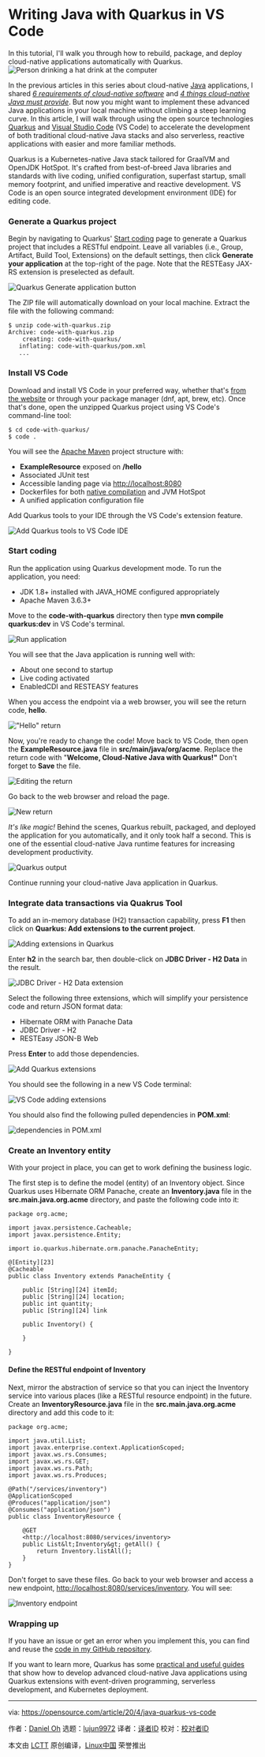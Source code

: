 [#]: collector: (lujun9972)
[#]: translator: ( )
[#]: reviewer: ( )
[#]: publisher: ( )
[#]: url: ( )
[#]: subject: (Writing Java with Quarkus in VS Code)
[#]: via: (https://opensource.com/article/20/4/java-quarkus-vs-code)
[#]: author: (Daniel Oh https://opensource.com/users/daniel-oh)

Writing Java with Quarkus in VS Code
======
In this tutorial, I'll walk you through how to rebuild, package, and
deploy cloud-native applications automatically with Quarkus.
![Person drinking a hat drink at the computer][1]

In the previous articles in this series about cloud-native [Java][2] applications, I shared [_6 requirements of cloud-native software_][3] and [_4 things cloud-native Java must provide_][4]. But now you might want to implement these advanced Java applications in your local machine without climbing a steep learning curve. In this article, I will walk through using the open source technologies [Quarkus][5] and [Visual Studio Code][6] (VS Code) to accelerate the development of both traditional cloud-native Java stacks and also serverless, reactive applications with easier and more familiar methods.

Quarkus is a Kubernetes-native Java stack tailored for GraalVM and OpenJDK HotSpot. It's crafted from best-of-breed Java libraries and standards with live coding, unified configuration, superfast startup, small memory footprint, and unified imperative and reactive development. VS Code is an open source integrated development environment (IDE) for editing code.

### Generate a Quarkus project

Begin by navigating to Quarkus' [Start coding][7] page to generate a Quarkus project that includes a RESTful endpoint. Leave all variables (i.e., Group, Artifact, Build Tool, Extensions) on the default settings, then click **Generate your application** at the top-right of the page. Note that the RESTEasy JAX-RS extension is preselected as default.

![Quarkus Generate application button][8]

The ZIP file will automatically download on your local machine. Extract the file with the following command:


```
$ unzip code-with-quarkus.zip
Archive: code-with-quarkus.zip
    creating: code-with-quarkus/
   inflating: code-with-quarkus/pom.xml
   ...
```

### Install VS Code

Download and install VS Code in your preferred way, whether that's [from the website][9] or through your package manager (dnf, apt, brew, etc). Once that's done, open the unzipped Quarkus project using VS Code's command-line tool:


```
$ cd code-with-quarkus/
$ code .
```

You will see the [Apache Maven][10] project structure with:

  * **ExampleResource** exposed on **/hello**
  * Associated JUnit test
  * Accessible landing page via <http://localhost:8080>
  * Dockerfiles for both [native compilation][11] and JVM HotSpot
  * A unified application configuration file



Add Quarkus tools to your IDE through the VS Code's extension feature.

![Add Quarkus tools to VS Code IDE][12]

### Start coding

Run the application using Quarkus development mode. To run the application, you need:

  * JDK 1.8+ installed with JAVA_HOME configured appropriately
  * Apache Maven 3.6.3+



Move to the **code-with-quarkus** directory then type **mvn compile quarkus:dev** in VS Code's terminal.

![Run application][13]

You will see that the Java application is running well with:

  * About one second to startup
  * Live coding activated
  * EnabledCDI and RESTEASY features



When you access the endpoint via a web browser, you will see the return code, **hello**.

!["Hello" return][14]

Now, you're ready to change the code! Move back to VS Code, then open the **ExampleResource.java** file in **src/main/java/org/acme**. Replace the return code with "**Welcome, Cloud-Native Java with Quarkus!"** Don't forget to **Save** the file.

![Editing the return][15]

Go back to the web browser and reload the page.

![New return][16]

_It's like magic!_ Behind the scenes, Quarkus rebuilt, packaged, and deployed the application for you automatically, and it only took half a second. This is one of the essential cloud-native Java runtime features for increasing development productivity.

![Quarkus output][17]

Continue running your cloud-native Java application in Quarkus.

### Integrate data transactions via Quakrus Tool

To add an in-memory database (H2) transaction capability, press **F1** then click on **Quarkus: Add extensions to the current project**.

![Adding extensions in Quarkus][18]

Enter **h2** in the search bar, then double-click on **JDBC Driver - H2 Data** in the result.

![JDBC Driver - H2 Data extension][19]

Select the following three extensions, which will simplify your persistence code and return JSON format data:

  * Hibernate ORM with Panache Data
  * JDBC Driver - H2
  * RESTEasy JSON-B Web



Press **Enter** to add those dependencies.

![Add Quarkus extensions][20]

You should see the following in a new VS Code terminal:

![VS Code adding extensions][21]

You should also find the following pulled dependencies in **POM.xml**:

![dependencies in POM.xml][22]

### Create an Inventory entity

With your project in place, you can get to work defining the business logic.

The first step is to define the model (entity) of an Inventory object. Since Quarkus uses Hibernate ORM Panache, create an **Inventory.java** file in the **src.main.java.org.acme** directory, and paste the following code into it:


```
package org.acme;

import javax.persistence.Cacheable;
import javax.persistence.Entity;

import io.quarkus.hibernate.orm.panache.PanacheEntity;

@[Entity][23]
@Cacheable
public class Inventory extends PanacheEntity {
   
    public [String][24] itemId;
    public [String][24] location;
    public int quantity;
    public [String][24] link

    public Inventory() {

    }
   
}
```

#### Define the RESTful endpoint of Inventory

Next, mirror the abstraction of service so that you can inject the Inventory service into various places (like a RESTful resource endpoint) in the future. Create an **InventoryResource.java** file in the **src.main.java.org.acme** directory and add this code to it:


```
package org.acme;

import java.util.List;
import javax.enterprise.context.ApplicationScoped;
import javax.ws.rs.Consumes;
import javax.ws.rs.GET;
import javax.ws.rs.Path;
import javax.ws.rs.Produces;

@Path("/services/inventory")
@ApplicationScoped
@Produces("application/json")
@Consumes("application/json")
public class InventoryResource {

    @GET
    <http://localhost:8080/services/inventory>
    public List&lt;Inventory&gt; getAll() {
        return Inventory.listAll();
    }
}
```

Don't forget to save these files. Go back to your web browser and access a new endpoint, <http://localhost:8080/services/inventory>. You will see:

![Inventory endpoint][25]

### Wrapping up

If you have an issue or get an error when you implement this, you can find and reuse the [code in my GitHub repository][26].

If you want to learn more, Quarkus has some [practical and useful guides][27] that show how to develop advanced cloud-native Java applications using Quarkus extensions with event-driven programming, serverless development, and Kubernetes deployment.

--------------------------------------------------------------------------------

via: https://opensource.com/article/20/4/java-quarkus-vs-code

作者：[Daniel Oh][a]
选题：[lujun9972][b]
译者：[译者ID](https://github.com/译者ID)
校对：[校对者ID](https://github.com/校对者ID)

本文由 [LCTT](https://github.com/LCTT/TranslateProject) 原创编译，[Linux中国](https://linux.cn/) 荣誉推出

[a]: https://opensource.com/users/daniel-oh
[b]: https://github.com/lujun9972
[1]: https://opensource.com/sites/default/files/styles/image-full-size/public/lead-images/coffee_tea_laptop_computer_work_desk.png?itok=D5yMx_Dr (Person drinking a hat drink at the computer)
[2]: https://opensource.com/resources/java
[3]: https://opensource.com/article/20/1/cloud-native-software
[4]: https://opensource.com/article/20/1/cloud-native-java
[5]: https://quarkus.io/
[6]: https://code.visualstudio.com/
[7]: https://code.quarkus.io/
[8]: https://opensource.com/sites/default/files/uploads/quarkus_generateapplication.png (Quarkus Generate application button)
[9]: https://code.visualstudio.com/download
[10]: https://maven.apache.org/
[11]: https://quarkus.io/guides/building-native-image
[12]: https://opensource.com/sites/default/files/uploads/add-quarkus-to-ide.png (Add Quarkus tools to VS Code IDE)
[13]: https://opensource.com/sites/default/files/uploads/run-application.png (Run application)
[14]: https://opensource.com/sites/default/files/uploads/endpoint-hello.png ("Hello" return)
[15]: https://opensource.com/sites/default/files/uploads/edit-return-code.png (Editing the return)
[16]: https://opensource.com/sites/default/files/uploads/new-return-code.png (New return)
[17]: https://opensource.com/sites/default/files/uploads/quarkus-magic.png (Quarkus output)
[18]: https://opensource.com/sites/default/files/uploads/quarkus-add-extensions.png (Adding extensions in Quarkus)
[19]: https://opensource.com/sites/default/files/uploads/jbdc-driver-h2-data.png (JDBC Driver - H2 Data extension)
[20]: https://opensource.com/sites/default/files/uploads/add-extensions.png (Add Quarkus extensions)
[21]: https://opensource.com/sites/default/files/uploads/vscode-adding-extensions.png (VS Code adding extensions)
[22]: https://opensource.com/sites/default/files/uploads/dependencies-pomxml.png (dependencies in POM.xml)
[23]: http://www.google.com/search?hl=en&q=allinurl%3Adocs.oracle.com+javase+docs+api+entity
[24]: http://www.google.com/search?hl=en&q=allinurl%3Adocs.oracle.com+javase+docs+api+string
[25]: https://opensource.com/sites/default/files/uploads/inventory-endpoint.png (Inventory endpoint)
[26]: https://github.com/danieloh30/code-with-quarkus
[27]: https://quarkus.io/guides/
